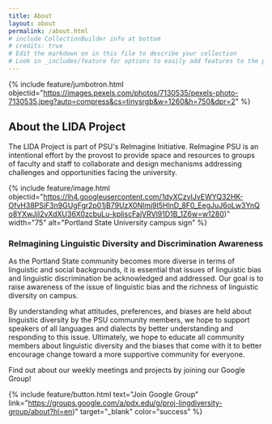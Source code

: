 ```yaml
---
title: About
layout: about
permalink: /about.html
# include CollectionBuilder info at bottom
# credits: true
# Edit the markdown on in this file to describe your collection
# Look in _includes/feature for options to easily add features to the page
---
```


{% include feature/jumbotron.html objectid="https://images.pexels.com/photos/7130535/pexels-photo-7130535.jpeg?auto=compress&cs=tinysrgb&w=1260&h=750&dpr=2" %}

## About the LIDA Project

The LIDA Project is part of PSU's ReImagine Initiative. ReImagine PSU is an intentional effort by the provost to provide space and resources to groups of faculty and staff to collaborate and design mechanisms addressing challenges and opportunities facing the university. 

{% include feature/image.html objectid="https://lh4.googleusercontent.com/1dyXCzvIJvEWYQ32HK-OfvH38PSiF3n9GUgFgr2p01jB79UzX0Nlmj9I5HlnD_8F0_EegJuJ6oLw3YnQo8YXwJjI2vXdXU36X0zcbuLu-kpliscFajVRVl91D1B_1Z6w=w1280)" width="75" alt="Portland State University campus sign" %}

### ReImagining Linguistic Diversity and Discrimination Awareness

As the Portland State community becomes more diverse in terms of linguistic and social backgrounds, it is essential that issues of linguistic bias and linguistic discrimination be acknowledged and addressed. Our goal is to raise awareness of the issue of linguistic bias and the richness of linguistic diversity on campus. 

By understanding what attitudes, preferences, and biases are held about linguistic diversity by the PSU community members, we hope to support speakers of all languages and dialects by better understanding and responding to this issue. Ultimately, we hope to educate all community members about linguistic diversity and the biases that come with it to better encourage change toward a more supportive community for everyone.

Find out about our weekly meetings and projects by joining our Google Group!

{% include feature/button.html text="Join Google Group" link="https://groups.google.com/a/pdx.edu/g/proj-lingdiversity-group/about?hl=en)" target="_blank" color="success" %}
